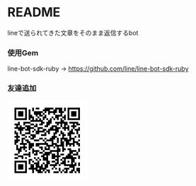 # README

lineで送られてきた文章をそのまま返信するbot

### 使用Gem

line-bot-sdk-ruby -> https://github.com/line/line-bot-sdk-ruby


### 友達追加

![eline-botQRコード](/eline-bot.png)
